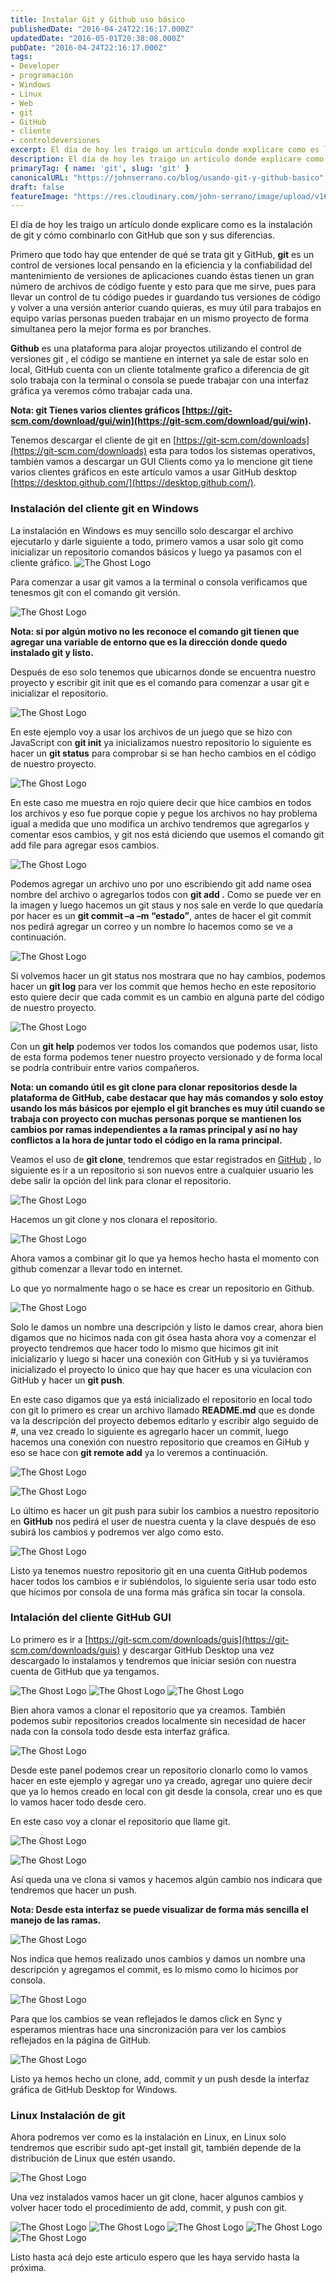 ```yaml
---
title: Instalar Git y Github uso básico
publishedDate: "2016-04-24T22:16:17.000Z"
updatedDate: "2016-05-01T20:38:08.000Z"
pubDate: "2016-04-24T22:16:17.000Z"
tags:
- Developer
- programación
- Windows
- Linux
- Web
- git
- GitHub
- cliente
- controldeversiones
excerpt: El día de hoy les traigo un artículo donde explicare como es la instalación de git y cómo combinarlo con GitHub que son y sus diferencias.
description: El día de hoy les traigo un artículo donde explicare como es la instalación de git y cómo combinarlo con GitHub que son y sus diferencias.
primaryTag: { name: 'git', slug: 'git' }
canonicalURL: "https://johnserrano.co/blog/usando-git-y-github-basico"
draft: false
featureImage: "https://res.cloudinary.com/john-serrano/image/upload/v1683737820/John%20Serrano/Blog%20Post/usando-git-y-github-basico/portadaGityGitHub_mazsyc.jpg"
---
```


El día de hoy les traigo un artículo donde explicare como es la instalación de git y cómo combinarlo con GitHub que son y sus diferencias.

Primero que todo hay que entender de qué se trata git y GitHub, **git** es un control de versiones local pensando en la eficiencia y la confiabilidad del mantenimiento de versiones de aplicaciones cuando éstas tienen un gran número de archivos de código fuente y esto para que me sirve, pues para llevar un control de tu código puedes ir guardando tus versiones de código y volver a una versión anterior cuando quieras, es muy útil para trabajos en equipo varias personas pueden trabajar en un mismo proyecto de forma simultanea pero la mejor forma es por branches.

**Github** es una plataforma para alojar proyectos utilizando el control de versiones git , el código se mantiene en internet ya sale de estar solo en local,  GitHub cuenta con un cliente totalmente grafico a diferencia de git solo trabaja con la terminal o consola se puede trabajar con una interfaz gráfica ya veremos cómo trabajar cada una.

**Nota: git Tienes varios clientes gráficos  [https://git-scm.com/download/gui/win](https://git-scm.com/download/gui/win).**

Tenemos descargar el cliente de git en [https://git-scm.com/downloads](https://git-scm.com/downloads) esta para todos los sistemas operativos, también vamos a descargar un GUI Clients como ya lo mencione git tiene varios clientes gráficos en este artículo vamos a usar GitHub desktop [https://desktop.github.com/](https://desktop.github.com/).

### Instalación del cliente git en Windows

La instalación en Windows es muy sencillo solo descargar el archivo ejecutarlo y darle siguiente a todo, primero vamos a usar solo git como inicializar un repositorio comandos básicos y luego ya pasamos con el cliente gráfico.
![The Ghost Logo](https://res.cloudinary.com/john-serrano/image/upload/v1683738521/John%20Serrano/Blog%20Post/usando-git-y-github-basico/git_1_uvc9ai.jpg)

Para comenzar a usar git vamos a la terminal o consola verificamos que tenesmos git con el comando git versión.

![The Ghost Logo](https://res.cloudinary.com/john-serrano/image/upload/v1683738523/John%20Serrano/Blog%20Post/usando-git-y-github-basico/git_2_uwajht.jpg)

**Nota: si por algún motivo no les reconoce el comando git tienen que agregar una variable de entorno que es la dirección donde quedo instalado git y listo.**

Después de eso solo tenemos que ubicarnos donde se encuentra nuestro proyecto y escribir git init que es el comando para comenzar a usar git e inicializar el repositorio.

![The Ghost Logo](https://res.cloudinary.com/john-serrano/image/upload/v1683738523/John%20Serrano/Blog%20Post/usando-git-y-github-basico/git_3_bodf5s.jpg)

En este ejemplo voy a usar los archivos de  un juego que se hizo con JavaScript con **git init** ya inicializamos nuestro repositorio lo siguiente es hacer un **git status** para comprobar si se han hecho cambios en el código de nuestro proyecto.

![The Ghost Logo](https://res.cloudinary.com/john-serrano/image/upload/v1683738523/John%20Serrano/Blog%20Post/usando-git-y-github-basico/git_4_l49u0k.jpg)

En este caso me muestra en rojo quiere decir que hice cambios en todos los archivos y eso fue porque copie y pegue los archivos no hay problema igual a medida que uno modifica un archivo tendremos que agregarlos y comentar esos cambios, y git nos está diciendo que usemos el comando git add file para agregar esos cambios.

![The Ghost Logo](https://res.cloudinary.com/john-serrano/image/upload/v1683738523/John%20Serrano/Blog%20Post/usando-git-y-github-basico/git_5_zvguye.jpg)

Podemos agregar un archivo uno por uno escribiendo git add name osea nombre del archivo o agregarlos todos con **git add .** Como se puede ver en la imagen y luego hacemos un git staus y nos sale en verde lo que quedaría por hacer es un **git commit –a –m “estado”**, antes de hacer el git commit nos pedirá agregar un correo y un nombre lo hacemos como se ve a continuación.

![The Ghost Logo](https://res.cloudinary.com/john-serrano/image/upload/v1683738523/John%20Serrano/Blog%20Post/usando-git-y-github-basico/git_6_zlz7s7.jpg)

Si volvemos hacer un git status nos mostrara que no hay cambios, podemos hacer un **git log** para ver los commit que hemos hecho en este repositorio esto quiere decir que cada commit es un cambio en alguna parte del código de nuestro proyecto.

![The Ghost Logo](https://res.cloudinary.com/john-serrano/image/upload/v1683738523/John%20Serrano/Blog%20Post/usando-git-y-github-basico/git_7_uhdmyn.jpg)

Con un **git help** podemos ver todos los comandos que podemos usar, listo de esta forma podemos tener nuestro proyecto versionado y de forma local se podría contribuir entre varios compañeros.

**Nota: un comando útil es git clone para clonar repositorios desde la plataforma de GitHub, cabe destacar que hay más comandos y solo estoy usando los  más básicos por ejemplo el git branches es muy útil cuando se trabaja con proyecto con muchas personas porque se mantienen los cambios por ramas independientes a la ramas principal y así no hay conflictos a la hora de juntar todo el código en la rama principal.**

Veamos el uso de **git clone**, tendremos que estar registrados en [GitHub](https://github.com/) , lo siguiente es ir a un repositorio si son nuevos entre a cualquier usuario les debe salir la opción del link para clonar el repositorio.

![The Ghost Logo](https://res.cloudinary.com/john-serrano/image/upload/v1683738523/John%20Serrano/Blog%20Post/usando-git-y-github-basico/git_8_hdli1r.jpg)

Hacemos un git clone y nos clonara el repositorio.

![The Ghost Logo](https://res.cloudinary.com/john-serrano/image/upload/v1683738522/John%20Serrano/Blog%20Post/usando-git-y-github-basico/git_9_zjmsgc.jpg)

Ahora vamos a combinar git lo que ya hemos hecho hasta el momento con github comenzar a llevar todo en internet.

Lo que yo normalmente hago o se hace es crear un repositorio en Github.

![The Ghost Logo](https://res.cloudinary.com/john-serrano/image/upload/v1683738523/John%20Serrano/Blog%20Post/usando-git-y-github-basico/git_10_pfmdfz.jpg)

Solo le damos un nombre una descripción y listo le damos crear, ahora bien digamos que no hicimos nada con git ósea hasta ahora voy a comenzar el proyecto tendremos que hacer todo lo mismo que hicimos git init inicializarlo y luego si hacer una conexión con GitHub y si ya tuviéramos inicializado el proyecto lo único que hay que hacer es una viculacion con GitHub y hacer un **git push**.

En este caso digamos que ya está inicializado el repositorio en local todo con git lo primero es crear un archivo llamado **README.md** que es donde va la descripción del proyecto debemos editarlo y escribir algo seguido de #, una vez creado lo siguiente es agregarlo hacer un commit, luego hacemos una conexión con nuestro repositorio que creamos en GiHub y eso se hace con **git remote add** ya lo veremos a continuación.

![The Ghost Logo](https://res.cloudinary.com/john-serrano/image/upload/v1683738523/John%20Serrano/Blog%20Post/usando-git-y-github-basico/git_11_rzrg4z.jpg)

![The Ghost Logo](https://res.cloudinary.com/john-serrano/image/upload/v1683738522/John%20Serrano/Blog%20Post/usando-git-y-github-basico/git_12_nhvaql.jpg)

Lo último es hacer un git push para subir los cambios a nuestro repositorio en **GitHub** nos pedirá el user de nuestra cuenta y la clave después de eso subirá los cambios y podremos ver algo como esto.

![The Ghost Logo](https://res.cloudinary.com/john-serrano/image/upload/v1683738522/John%20Serrano/Blog%20Post/usando-git-y-github-basico/git_13_iiphar.jpg)

Listo ya tenemos nuestro repositorio git en una cuenta GitHub podemos hacer todos los cambios e ir subiéndolos, lo siguiente seria usar todo esto que hicimos por consola de una forma más gráfica sin tocar la consola.

### Intalación del cliente GitHub  GUI

Lo primero es ir a [https://git-scm.com/downloads/guis](https://git-scm.com/downloads/guis) y descargar GitHub Desktop una vez descargado lo instalamos y tendremos que iniciar sesión con nuestra cuenta de GitHub que ya tengamos.

![The Ghost Logo](https://res.cloudinary.com/john-serrano/image/upload/v1683738522/John%20Serrano/Blog%20Post/usando-git-y-github-basico/gitHub_1_oltc3z.jpg)
![The Ghost Logo](https://res.cloudinary.com/john-serrano/image/upload/v1683738522/John%20Serrano/Blog%20Post/usando-git-y-github-basico/gitHub_2_ek0adt.jpg)
![The Ghost Logo](https://res.cloudinary.com/john-serrano/image/upload/v1683738522/John%20Serrano/Blog%20Post/usando-git-y-github-basico/gitHub_3_ma07uy.jpg)

Bien ahora vamos a clonar el repositorio que ya creamos. También podemos subir repositorios creados localmente sin necesidad de hacer nada con la consola todo desde esta interfaz gráfica.

![The Ghost Logo](https://res.cloudinary.com/john-serrano/image/upload/v1683738522/John%20Serrano/Blog%20Post/usando-git-y-github-basico/gitHub_4_rvco7k.jpg)

Desde este panel podemos crear un repositorio clonarlo como lo vamos hacer en este ejemplo y agregar uno ya creado, agregar uno quiere decir que ya lo hemos creado en local con git desde la consola, crear uno es que lo vamos hacer todo desde cero.

En este caso voy a clonar el repositorio que llame git.

![The Ghost Logo](https://res.cloudinary.com/john-serrano/image/upload/v1683738522/John%20Serrano/Blog%20Post/usando-git-y-github-basico/gitHub_5_otc7vf.jpg)

![The Ghost Logo](https://res.cloudinary.com/john-serrano/image/upload/v1683738521/John%20Serrano/Blog%20Post/usando-git-y-github-basico/gitHub_6_jthaba.jpg)

Así queda una ve clona si vamos y hacemos algún cambio nos indicara que tendremos que hacer un push.

**Nota: Desde esta interfaz se puede visualizar de forma más sencilla el manejo de las ramas.**

![The Ghost Logo](https://res.cloudinary.com/john-serrano/image/upload/v1683738521/John%20Serrano/Blog%20Post/usando-git-y-github-basico/gitHub_7_mde1gj.jpg)

Nos indica que hemos realizado unos cambios y damos un nombre una descripción y agregamos el commit, es lo mismo como lo hicimos por consola.

![The Ghost Logo](https://res.cloudinary.com/john-serrano/image/upload/v1683738521/John%20Serrano/Blog%20Post/usando-git-y-github-basico/gitHub_8_gvs6ne.jpg)

Para que los cambios se vean reflejados le damos click en Sync y esperamos mientras hace una sincronización  para ver los cambios reflejados en la página de GitHub.

![The Ghost Logo](https://res.cloudinary.com/john-serrano/image/upload/v1683738521/John%20Serrano/Blog%20Post/usando-git-y-github-basico/gitHub_9_dvygdd.jpg)

Listo ya hemos hecho un clone, add, commit y un push desde la interfaz gráfica de GitHub Desktop for Windows.

### Linux Instalación de git

Ahora podremos ver como es la instalación en Linux, en Linux solo tendremos que escribir sudo apt-get install git, también depende de la distribución de Linux que estén usando.

![The Ghost Logo](https://res.cloudinary.com/john-serrano/image/upload/v1683738521/John%20Serrano/Blog%20Post/usando-git-y-github-basico/git_linux_1_jatlzr.jpg)

Una vez instalados vamos hacer un git clone, hacer algunos cambios y volver hacer todo el procedimiento de add, commit, y push con git.

![The Ghost Logo](https://res.cloudinary.com/john-serrano/image/upload/v1683738521/John%20Serrano/Blog%20Post/usando-git-y-github-basico/git_linux_2_atrns8.jpg)
![The Ghost Logo](https://res.cloudinary.com/john-serrano/image/upload/v1683738521/John%20Serrano/Blog%20Post/usando-git-y-github-basico/git_linux_3_cjmh73.jpg)
![The Ghost Logo](https://res.cloudinary.com/john-serrano/image/upload/v1683738521/John%20Serrano/Blog%20Post/usando-git-y-github-basico/git_linux_4_bmszbq.jpg)
![The Ghost Logo](https://res.cloudinary.com/john-serrano/image/upload/v1683738521/John%20Serrano/Blog%20Post/usando-git-y-github-basico/git_linux_5_ayhuh7.jpg)
![The Ghost Logo](https://res.cloudinary.com/john-serrano/image/upload/v1683738521/John%20Serrano/Blog%20Post/usando-git-y-github-basico/git_linux_6_oqofct.jpg)

Listo hasta acá dejo este articulo espero que les haya servido hasta la próxima.
